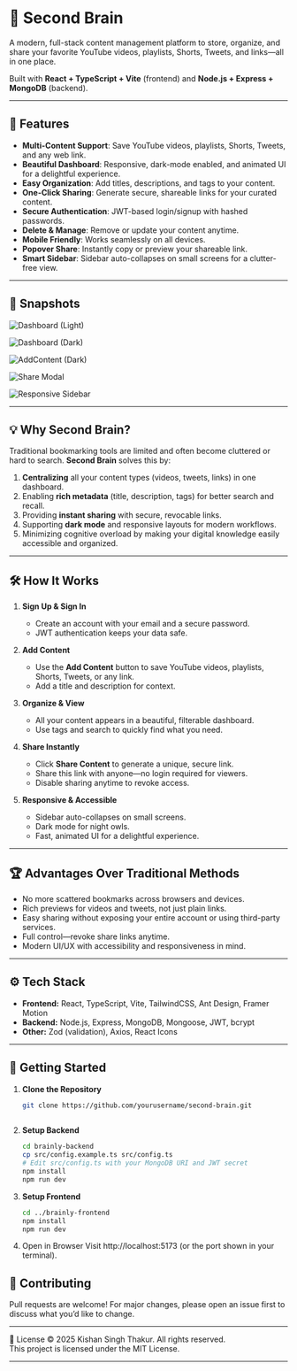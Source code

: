 # 🧠 Second Brain

A modern, full-stack content management platform to store, organize, and share your favorite YouTube videos, playlists, Shorts, Tweets, and links—all in one place.

Built with **React + TypeScript + Vite** (frontend) and **Node.js + Express + MongoDB** (backend).

---

## 🚀 Features

- **Multi-Content Support**: Save YouTube videos, playlists, Shorts, Tweets, and any web link.  
- **Beautiful Dashboard**: Responsive, dark-mode enabled, and animated UI for a delightful experience.  
- **Easy Organization**: Add titles, descriptions, and tags to your content.  
- **One-Click Sharing**: Generate secure, shareable links for your curated content.  
- **Secure Authentication**: JWT-based login/signup with hashed passwords.  
- **Delete & Manage**: Remove or update your content anytime.  
- **Mobile Friendly**: Works seamlessly on all devices.  
- **Popover Share**: Instantly copy or preview your shareable link.  
- **Smart Sidebar**: Sidebar auto-collapses on small screens for a clutter-free view.  

---

## 📸 Snapshots
![Dashboard (Light)](
https://github.com/user-attachments/assets/c32a0c16-f714-4ecf-95d9-ac833082eb9e
)  

![Dashboard (Dark)](
https://github.com/user-attachments/assets/2b5e0c58-4abc-4f5f-bb2a-1b15581ada74
)  

![AddContent (Dark)](
https://github.com/user-attachments/assets/c6657eac-51ba-4667-8e11-b7040985a702
)  

![Share Modal](
https://github.com/user-attachments/assets/e2d7105b-5eb2-4d4d-8479-495ef99f669e
)  

![Responsive Sidebar](
https://github.com/user-attachments/assets/894d7963-e55a-4d59-b111-f3a5cef36b3f
)

---

## 💡 Why Second Brain?

Traditional bookmarking tools are limited and often become cluttered or hard to search. **Second Brain** solves this by:

1. **Centralizing** all your content types (videos, tweets, links) in one dashboard.  
2. Enabling **rich metadata** (title, description, tags) for better search and recall.  
3. Providing **instant sharing** with secure, revocable links.  
4. Supporting **dark mode** and responsive layouts for modern workflows.  
5. Minimizing cognitive overload by making your digital knowledge easily accessible and organized.  

---

## 🛠️ How It Works

1. **Sign Up & Sign In**  
   - Create an account with your email and a secure password.  
   - JWT authentication keeps your data safe.

2. **Add Content**  
   - Use the **Add Content** button to save YouTube videos, playlists, Shorts, Tweets, or any link.  
   - Add a title and description for context.

3. **Organize & View**  
   - All your content appears in a beautiful, filterable dashboard.  
   - Use tags and search to quickly find what you need.

4. **Share Instantly**  
   - Click **Share Content** to generate a unique, secure link.  
   - Share this link with anyone—no login required for viewers.  
   - Disable sharing anytime to revoke access.

5. **Responsive & Accessible**  
   - Sidebar auto-collapses on small screens.  
   - Dark mode for night owls.  
   - Fast, animated UI for a delightful experience.

---

## 🏆 Advantages Over Traditional Methods

- No more scattered bookmarks across browsers and devices.  
- Rich previews for videos and tweets, not just plain links.  
- Easy sharing without exposing your entire account or using third-party services.  
- Full control—revoke share links anytime.  
- Modern UI/UX with accessibility and responsiveness in mind.  

---

## ⚙️ Tech Stack

- **Frontend:** React, TypeScript, Vite, TailwindCSS, Ant Design, Framer Motion  
- **Backend:** Node.js, Express, MongoDB, Mongoose, JWT, bcrypt  
- **Other:** Zod (validation), Axios, React Icons  

---

## 📝 Getting Started

1. **Clone the Repository**  
   ```bash
   git clone https://github.com/yourusername/second-brain.git
  
   
2. **Setup Backend**  
   ```bash
   cd brainly-backend
   cp src/config.example.ts src/config.ts
   # Edit src/config.ts with your MongoDB URI and JWT secret
   npm install
   npm run dev
3. **Setup Frontend**  
   ```bash
   cd ../brainly-frontend
   npm install
   npm run dev

4.	Open in Browser
Visit http://localhost:5173 (or the port shown in your terminal).

## 🤝 Contributing

Pull requests are welcome! For major changes, please open an issue first to discuss what you’d like to change.

---

📄 License
© 2025 Kishan Singh Thakur. All rights reserved.<br/>
   This project is licensed under the MIT License.

---


